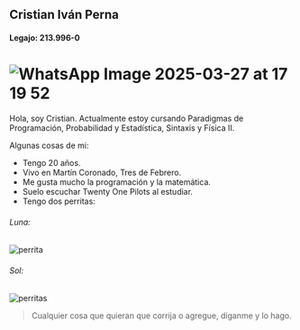 ## Cristian Iván Perna
#### Legajo: 213.996-0

![WhatsApp Image 2025-03-27 at 17 19 52](https://github.com/user-attachments/assets/0dc94795-4c9d-40f4-9353-45730a273161)
===
Hola, soy Cristian. Actualmente estoy cursando Paradigmas de Programación, Probabilidad y Estadística, Sintaxis y Física II. 

Algunas cosas de mi:

- Tengo 20 años.
- Vivo en Martín Coronado, Tres de Febrero.
- Me gusta mucho la programación y la matemática.
- Suelo escuchar Twenty One Pilots al estudiar.
- Tengo dos perritas: 

###### Luna:
![perrita](https://github.com/user-attachments/assets/2f3bca13-c41e-408e-81b6-ebb6acca89fe)

###### Sol:
![perritas](https://github.com/user-attachments/assets/f9c1ad61-bc09-426b-9b66-f40f076b686f)




> Cualquier cosa que quieran que corrija o agregue, díganme y lo hago. 



